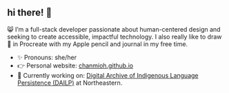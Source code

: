 ## hi there! 👋

😸 I’m a full-stack developer passionate about human-centered design and seeking to create accessible, impactful technology. I also really like to draw 🎨  in Procreate with my Apple pencil and journal in my free time.

- ✨ Pronouns: she/her
- 👉 Personal website: [chanmioh.github.io](https://chanmioh.github.io/)
- 📌 Currently working on: [Digital Archive of Indigenous Language Persistence (DAILP)](https://dailp.northeastern.edu/) at Northeastern.
